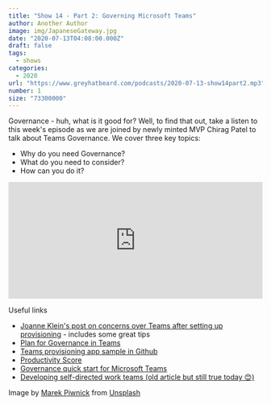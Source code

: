 ```yaml
---
title: "Show 14 - Part 2: Governing Microsoft Teams"
author: Another Author
image: img/JapaneseGateway.jpg
date: "2020-07-13T04:08:00.000Z"
draft: false
tags: 
  - shows
categories:
  - 2020
url: "https://www.greyhatbeard.com/podcasts/2020-07-13-show14part2.mp3"
number: 1
size: "73300000"
---
```



Governance - huh, what is it good for? Well, to find that out, take a listen to this week's episode as we are joined by newly minted MVP Chirag Patel to talk about Teams Governance. We cover three key topics:
- Why do you need Governance?
- What do you need to consider?
- How can you do it?

<iframe src="https://open.spotify.com/embed-podcast/episode/66WslnqNyEmOhRw9U9HslA" width="100%" height="232" frameborder="0" allowtransparency="true" allow="encrypted-media"></iframe>

Useful links

- [Joanne Klein's post on concerns over Teams after setting up provisioning](https://mobile.twitter.com/joannecklein/status/1281749649057918978?s=21) - includes some great tips
- [Plan for Governance in Teams](https://docs.microsoft.com/en-us/MicrosoftTeams/plan-teams-governance)
- [Teams provisioning app sample in Github](https://github.com/OfficeDev/microsoft-teams-apps-requestateam) 
- [Productivity Score](https://techcommunity.microsoft.com/t5/microsoft-365-blog/learn-how-business-norms-are-changing-and-how-endpoints-affect/ba-p/1487651)
- [Governance quick start for Microsoft Teams](https://docs.microsoft.com/en-us/MicrosoftTeams/teams-adoption-governance-quick-start)
- [Developing self-directed work teams (old article but still true today 😊)](https://www.bcs.org/content-hub/developing-self-directed-work-teams/)


Image by [Marek Piwnick](https://unsplash.com/@marekpiwnicki) from [Unsplash](https://unsplash.com)